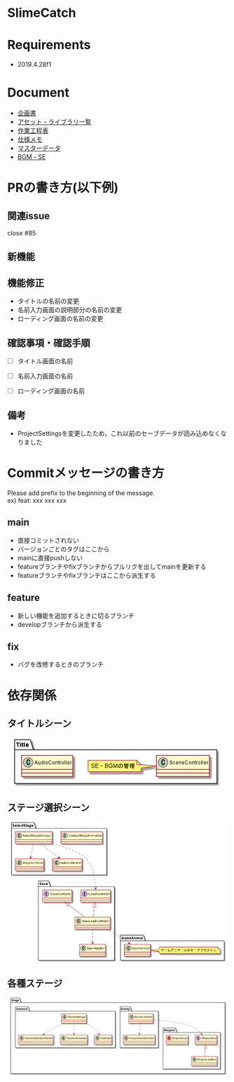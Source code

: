 # SlimeCatch

# Requirements
* 2019.4.28f1

# Document
* [企画書](https://drive.google.com/file/d/1V93YzURLRGKeMDZ-I1FAne6o5cEKHcf1/view?usp=sharing)
* [アセット・ライブラリ一覧](https://docs.google.com/document/d/1yAwqnfoTLAJ1M1OTxQ0CAtWQDmL2anLptwJbVoJn5Ek/edit?usp=sharing)
* [作業工程表](https://docs.google.com/spreadsheets/d/1P613gn5zOtFIbPVCMY-DGtyHmPOiNgYpA50AVxFWJoE/edit?usp=sharing)
* [仕様メモ](https://docs.google.com/spreadsheets/d/1DLLXzmNkfrcQjTnwKZnKJeCioApG-z18TPqi0ZWBX28/edit?usp=sharing)
* [マスターデータ](https://docs.google.com/spreadsheets/d/1H69ZdAR6YGrBaIrlyG45CJ78pHbOWTY2GN-9hiqJn94/edit?usp=sharing)
* [BGM・SE](https://drive.google.com/drive/u/1/folders/1KWYMOdg2jH5gOC8FPS_BXAtDgPjk0hwm)

# PRの書き方(以下例)
## 関連issue
close #85

## 新機能


## 機能修正
* タイトルの名前の変更
* 名前入力画面の説明部分の名前の変更
* ローディング画面の名前の変更

## 確認事項・確認手順

- [ ] タイトル画面の名前
- [ ] 名前入力画面の名前
- [ ] ローディング画面の名前


## 備考
* ProjectSettingsを変更したため，これ以前のセーブデータが読み込めなくなりました

# Commitメッセージの書き方
Please add prefix to the beginning of the message.     
ex) feat: xxx xxx xxx

## main
- 直接コミットされない
- バージョンごとのタグはここから
- mainに直接pushしない
- featureブランチやfixブランチからプルリクを出してmainを更新する
- featureブランチやfixブランチはここから派生する

## feature
- 新しい機能を追加するときに切るブランチ
- developブランチから派生する

## fix
- バグを改修するときのブランチ

# 依存関係

## タイトルシーン
![](Assets/_SlimeCatch/Docs/Title.png)

## ステージ選択シーン
![](Assets/_SlimeCatch/Docs/SelectStage.png)

## 各種ステージ
![](Assets/_SlimeCatch/Docs/Stage.png)